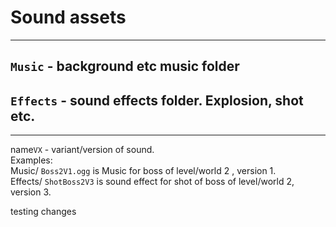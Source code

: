 # Sound assets
---
## `Music` - background etc music folder
## `Effects` - sound effects folder. Explosion, shot etc.
---

name`VX` - variant/version of sound.  
Examples:  
Music/ `Boss2V1.ogg` is Music for boss of level/world 2 , version 1.  
Effects/ `ShotBoss2V3` is sound effect for shot of boss of level/world 2, version 3.

testing changes
